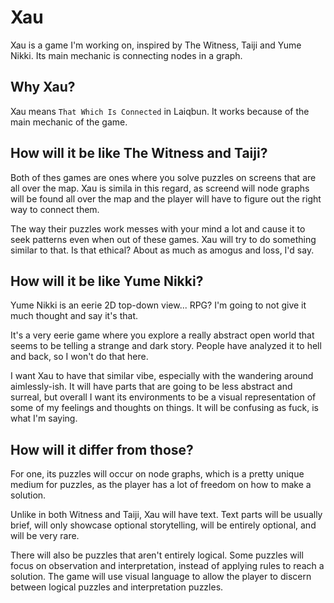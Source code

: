 # Xau
Xau is a game I'm working on, inspired by The Witness, Taiji and Yume Nikki. Its main mechanic is connecting nodes in a graph.

## Why Xau?
Xau means `That Which Is Connected` in Laiqbun. It works because of the main mechanic of the game.

## How will it be like The Witness and Taiji?
Both of thes games are ones where you solve puzzles on screens that are all over the map. Xau is simila in this regard, as screend will node graphs will be found all over the map and the player will have to figure out the right way to connect them.

The way their puzzles work messes with your mind a lot and cause it to seek patterns even when out of these games. Xau will try to do something similar to that. Is that ethical? About as much as amogus and loss, I'd say.

## How will it be like Yume Nikki?
Yume Nikki is an eerie 2D top-down view... RPG? I'm going to not give it much thought and say it's that.

It's a very eerie game where you explore a really abstract open world that seems to be telling a strange and dark story. People have analyzed it to hell and back, so I won't do that here.

I want Xau to have that similar vibe, especially with the wandering around aimlessly-ish. It will have parts that are going to be less abstract and surreal, but overall I want its environments to be a visual representation of some of my feelings and thoughts on things. It will be confusing as fuck, is what I'm saying.

## How will it differ from those?
For one, its puzzles will occur on node graphs, which is a pretty unique medium for puzzles, as the player has a lot of freedom on how to make a solution.

Unlike in both Witness and Taiji, Xau will have text. Text parts will be usually brief, will only showcase optional storytelling, will be entirely optional, and will be very rare.

There will also be puzzles that aren't entirely logical. Some puzzles will focus on observation and interpretation, instead of applying rules to reach a solution. The game will use visual language to allow the player to discern between logical puzzles and interpretation puzzles.

